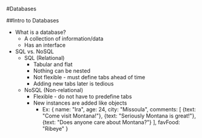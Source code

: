 #Databases

##Intro to Databases
* What is a database?
    * A collection of information/data
    * Has an interface
* SQL vs. NoSQL
    * SQL (Relational)
        * Tabular and flat
        * Nothing can be nested
        * Not flexible - must define tabs ahead of time
        * Adding new tabs later is tedious
    * NoSQL (Non-relational)
        * Flexible - do not have to predefine tabs
        * New instances are added like objects
            * Ex: 
                {
                    name: "Ira",
                    age: 24,
                    city: "Missoula",
                    comments: [
                        {text: "Come visit Montana!"},
                        {text: "Seriously Montana is great!"},
                        {text: "Does anyone care about Montana?"}
                    ],
                    favFood: "Ribeye"
                }